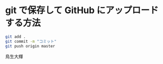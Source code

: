 # git で保存して GitHub にアップロードする方法

```bash
git add .
git commit -m "コミット"
git push origin master
```

鳥生大輝
